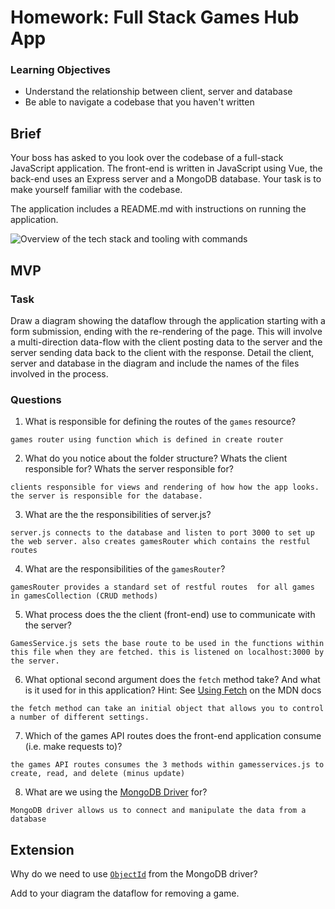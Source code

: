 # Homework: Full Stack Games Hub App

### Learning Objectives

- Understand the relationship between client, server and database
- Be able to navigate a codebase that you haven't written

## Brief

Your boss has asked to you look over the codebase of a full-stack JavaScript application. The front-end is written in JavaScript using Vue, the back-end uses an Express server and a MongoDB database. Your task is to make yourself familiar with the codebase.

The application includes a README.md with instructions on running the application.

![Overview of the tech stack and tooling with commands](images/tech_stack_with_commands.png)

## MVP

### Task

Draw a diagram showing the dataflow through the application starting with a form submission, ending with the re-rendering of the page. This will involve a multi-direction data-flow with the client posting data to the server and the server sending data back to the client with the response. Detail the client, server and database in the diagram and include the names of the files involved in the process.

### Questions

1. What is responsible for defining the routes of the `games` resource?
```
games router using function which is defined in create router

```

2. What do you notice about the folder structure?  Whats the client responsible for? Whats the server responsible for?

```
clients responsible for views and rendering of how how the app looks. the server is responsible for the database.
```
3. What are the the responsibilities of server.js?


```
server.js connects to the database and listen to port 3000 to set up the web server. also creates gamesRouter which contains the restful routes

```
4. What are the responsibilities of the `gamesRouter`?

```
gamesRouter provides a standard set of restful routes  for all games in gamesCollection (CRUD methods)
```
5. What process does the the client (front-end) use to communicate with the server?

```
GamesService.js sets the base route to be used in the functions within this file when they are fetched. this is listened on localhost:3000 by the server.

```

6. What optional second argument does the `fetch` method take? And what is it used for in this application? Hint: See [Using Fetch](https://developer.mozilla.org/en-US/docs/Web/API/Fetch_API/Using_Fetch) on the MDN docs

```
the fetch method can take an initial object that allows you to control a number of different settings.

```

7. Which of the games API routes does the front-end application consume (i.e. make requests to)?

```
the games API routes consumes the 3 methods within gamesservices.js to create, read, and delete (minus update)
```

8. What are we using the [MongoDB Driver](http://mongodb.github.io/node-mongodb-native/) for?

```
MongoDB driver allows us to connect and manipulate the data from a database

```

## Extension

Why do we need to use [`ObjectId`](https://mongodb.github.io/node-mongodb-native/api-bson-generated/objectid.html) from the MongoDB driver?

Add to your diagram the dataflow for removing a game.

